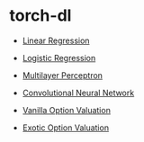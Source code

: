 # torch-dl

* [Linear Regression](https://github.com/tmtsf/torch-dl/blob/main/code/01-deep_learning/linear_regression.ipynb)
* [Logistic Regression]()
* [Multilayer Perceptron]()
* [Convolutional Neural Network]()


* [Vanilla Option Valuation]()
* [Exotic Option Valuation](https://github.com/tmtsf/torch-dl/blob/main/code/02-quant_finance/differential_machine_learning.ipynb)
